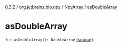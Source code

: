 [0.3.2](../../index.md) / [org.jetbrains.bio.npy](../index.md) / [NpyArray](index.md) / [asDoubleArray](.)

# asDoubleArray

`fun asDoubleArray(): DoubleArray` [(source)](https://github.com/JetBrains-Research/npy/blob/0.3.2/src/main/kotlin/org/jetbrains/bio/npy/Npy.kt#L357)